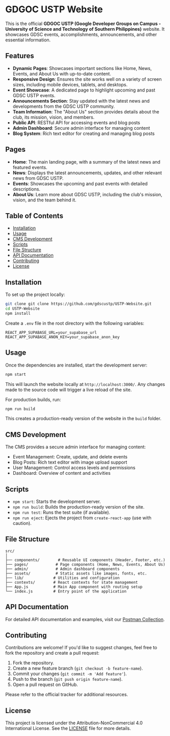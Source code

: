 # GDGOC USTP Website

This is the official **GDGOC USTP (Google Developer Groups on Campus - University of Science and Technology of Southern Philippines)** website. It showcases GDSC events, accomplishments, announcements, and other essential information.

## Features

- **Dynamic Pages**: Showcases important sections like Home, News, Events, and About Us with up-to-date content.
- **Responsive Design**: Ensures the site works well on a variety of screen sizes, including mobile devices, tablets, and desktops.
- **Event Showcase**: A dedicated page to highlight upcoming and past GDSC USTP events.
- **Announcements Section**: Stay updated with the latest news and developments from the GDSC USTP community.
- **Team Information**: The "About Us" section provides details about the club, its mission, vision, and members.
- **Public API**: RESTful API for accessing events and blog posts
- **Admin Dashboard**: Secure admin interface for managing content
- **Blog System**: Rich text editor for creating and managing blog posts

## Pages

- **Home**: The main landing page, with a summary of the latest news and featured events.
- **News**: Displays the latest announcements, updates, and other relevant news from GDSC USTP.
- **Events**: Showcases the upcoming and past events with detailed descriptions.
- **About Us**: Learn more about GDSC USTP, including the club's mission, vision, and the team behind it.

## Table of Contents

- [Installation](#installation)
- [Usage](#usage)
- [CMS Development](#cms-development)
- [Scripts](#scripts)
- [File Structure](#file-structure)
- [API Documentation](#api-documentation)
- [Contributing](#contributing)
- [License](#license)

## Installation

To set up the project locally:

```bash
git clone git clone https://github.com/gdscustp/USTP-Website.git
cd USTP-Website
npm install
```

Create a `.env` file in the root directory with the following variables:
```
REACT_APP_SUPABASE_URL=your_supabase_url
REACT_APP_SUPABASE_ANON_KEY=your_supabase_anon_key
```

## Usage

Once the dependencies are installed, start the development server:

```bash
npm start
```

This will launch the website locally at `http://localhost:3000/`. Any changes made to the source code will trigger a live reload of the site.

For production builds, run:

```bash
npm run build
```

This creates a production-ready version of the website in the `build` folder.

## CMS Development

The CMS provides a secure admin interface for managing content:
- Event Management: Create, update, and delete events
- Blog Posts: Rich text editor with image upload support
- User Management: Control access levels and permissions
- Dashboard: Overview of content and activities

## Scripts

- `npm start`: Starts the development server.
- `npm run build`: Builds the production-ready version of the site.
- `npm run test`: Runs the test suite (if available).
- `npm run eject`: Ejects the project from `create-react-app` (use with caution).

## File Structure

```
src/
│
├── components/        # Reusable UI components (Header, Footer, etc.)
├── pages/            # Page components (Home, News, Events, About Us)
├── admin/            # Admin dashboard components
├── assets/           # Static assets like images, fonts, etc.
├── lib/             # Utilities and configuration
├── contexts/        # React contexts for state management
├── App.js           # Main App component with routing setup
└── index.js         # Entry point of the application
```

## API Documentation
For detailed API documentation and examples, visit our [Postman Collection](https://documenter.getpostman.com/view/41094364/2sAYQZGX13).

## Contributing

Contributions are welcome! If you'd like to suggest changes, feel free to fork the repository and create a pull request:

1. Fork the repository.
2. Create a new feature branch (`git checkout -b feature-name`).
3. Commit your changes (`git commit -m 'Add feature'`).
4. Push to the branch (`git push origin feature-name`).
5. Open a pull request on GitHub.

Please refer to the official tracker for additional resources.

## License

This project is licensed under the Attribution-NonCommercial 4.0 International License. See the [LICENSE](LICENSE) file for more details.
